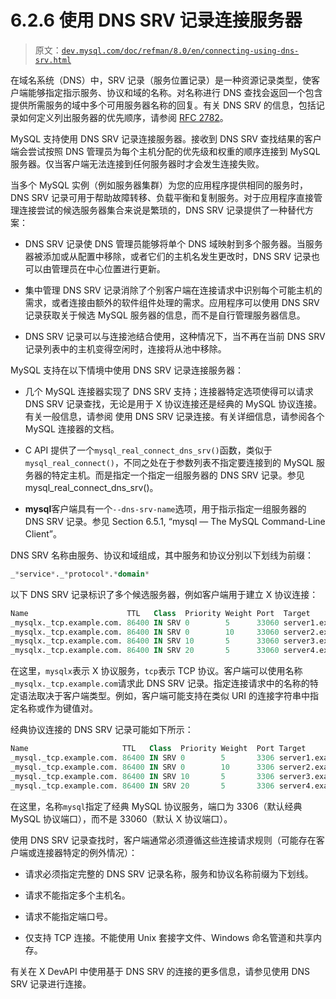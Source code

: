 # 6.2.6 使用 DNS SRV 记录连接服务器

> 原文：[`dev.mysql.com/doc/refman/8.0/en/connecting-using-dns-srv.html`](https://dev.mysql.com/doc/refman/8.0/en/connecting-using-dns-srv.html)

在域名系统（DNS）中，SRV 记录（服务位置记录）是一种资源记录类型，使客户端能够指定指示服务、协议和域的名称。对名称进行 DNS 查找会返回一个包含提供所需服务的域中多个可用服务器名称的回复。有关 DNS SRV 的信息，包括记录如何定义列出服务器的优先顺序，请参阅 [RFC 2782](https://tools.ietf.org/html/rfc2782)。

MySQL 支持使用 DNS SRV 记录连接服务器。接收到 DNS SRV 查找结果的客户端会尝试按照 DNS 管理员为每个主机分配的优先级和权重的顺序连接到 MySQL 服务器。仅当客户端无法连接到任何服务器时才会发生连接失败。

当多个 MySQL 实例（例如服务器集群）为您的应用程序提供相同的服务时，DNS SRV 记录可用于帮助故障转移、负载平衡和复制服务。对于应用程序直接管理连接尝试的候选服务器集合来说是繁琐的，DNS SRV 记录提供了一种替代方案：

+   DNS SRV 记录使 DNS 管理员能够将单个 DNS 域映射到多个服务器。当服务器被添加或从配置中移除，或者它们的主机名发生更改时，DNS SRV 记录也可以由管理员在中心位置进行更新。

+   集中管理 DNS SRV 记录消除了个别客户端在连接请求中识别每个可能主机的需求，或者连接由额外的软件组件处理的需求。应用程序可以使用 DNS SRV 记录获取关于候选 MySQL 服务器的信息，而不是自行管理服务器信息。

+   DNS SRV 记录可以与连接池结合使用，这种情况下，当不再在当前 DNS SRV 记录列表中的主机变得空闲时，连接将从池中移除。

MySQL 支持在以下情境中使用 DNS SRV 记录连接服务器：

+   几个 MySQL 连接器实现了 DNS SRV 支持；连接器特定选项使得可以请求 DNS SRV 记录查找，无论是用于 X 协议连接还是经典的 MySQL 协议连接。有关一般信息，请参阅 使用 DNS SRV 记录连接。有关详细信息，请参阅各个 MySQL 连接器的文档。

+   C API 提供了一个`mysql_real_connect_dns_srv()`函数，类似于`mysql_real_connect()`，不同之处在于参数列表不指定要连接到的 MySQL 服务器的特定主机。而是指定一个指定一组服务器的 DNS SRV 记录。参见 mysql_real_connect_dns_srv()。

+   **mysql**客户端具有一个`--dns-srv-name`选项，用于指示指定一组服务器的 DNS SRV 记录。参见 Section 6.5.1, “mysql — The MySQL Command-Line Client”。

DNS SRV 名称由服务、协议和域组成，其中服务和协议分别以下划线为前缀：

```sql
_*service*._*protocol*.*domain*
```

以下 DNS SRV 记录标识了多个候选服务器，例如客户端用于建立 X 协议连接：

```sql
Name                      TTL   Class  Priority Weight Port  Target
_mysqlx._tcp.example.com. 86400 IN SRV 0        5      33060 server1.example.com.
_mysqlx._tcp.example.com. 86400 IN SRV 0        10     33060 server2.example.com.
_mysqlx._tcp.example.com. 86400 IN SRV 10       5      33060 server3.example.com.
_mysqlx._tcp.example.com. 86400 IN SRV 20       5      33060 server4.example.com.
```

在这里，`mysqlx`表示 X 协议服务，`tcp`表示 TCP 协议。客户端可以使用名称`_mysqlx._tcp.example.com`请求此 DNS SRV 记录。指定连接请求中的名称的特定语法取决于客户端类型。例如，客户端可能支持在类似 URI 的连接字符串中指定名称或作为键值对。

经典协议连接的 DNS SRV 记录可能如下所示：

```sql
Name                     TTL   Class  Priority Weight  Port Target
_mysql._tcp.example.com. 86400 IN SRV 0        5       3306 server1.example.com.
_mysql._tcp.example.com. 86400 IN SRV 0        10      3306 server2.example.com.
_mysql._tcp.example.com. 86400 IN SRV 10       5       3306 server3.example.com.
_mysql._tcp.example.com. 86400 IN SRV 20       5       3306 server4.example.com.
```

在这里，名称`mysql`指定了经典 MySQL 协议服务，端口为 3306（默认经典 MySQL 协议端口），而不是 33060（默认 X 协议端口）。

使用 DNS SRV 记录查找时，客户端通常必须遵循这些连接请求规则（可能存在客户端或连接器特定的例外情况）：

+   请求必须指定完整的 DNS SRV 记录名称，服务和协议名称前缀为下划线。

+   请求不能指定多个主机名。

+   请求不能指定端口号。

+   仅支持 TCP 连接。不能使用 Unix 套接字文件、Windows 命名管道和共享内存。

有关在 X DevAPI 中使用基于 DNS SRV 的连接的更多信息，请参见使用 DNS SRV 记录进行连接。

